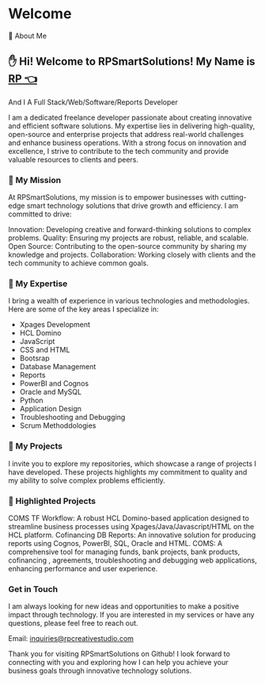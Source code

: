 # Welcome
👔 About Me

## ✋ Hi! Welcome to RPSmartSolutions! My Name is [RP 👈](https://rpcreativestudio.com/#/) 
And I A Full Stack/Web/Software/Reports Developer

I am a dedicated freelance developer passionate about creating innovative and efficient software solutions. My expertise lies in delivering high-quality, open-source and enterprise projects that address real-world challenges and enhance business operations. With a strong focus on innovation and excellence, I strive to contribute to the tech community and provide valuable resources to clients and peers.

### 👔 My Mission

At RPSmartSolutions, my mission is to empower businesses with cutting-edge smart technology solutions that drive growth and efficiency. I am committed to drive:

Innovation: Developing creative and forward-thinking solutions to complex problems.
Quality: Ensuring my projects are robust, reliable, and scalable.
Open Source: Contributing to the open-source community by sharing my knowledge and projects.
Collaboration: Working closely with clients and the tech community to achieve common goals.

### 👔 My Expertise
I bring a wealth of experience in various technologies and methodologies. Here are some of the key areas I specialize in:

- Xpages Development
- HCL Domino
- JavaScript
- CSS and HTML
- Bootsrap
- Database Management
- Reports
- PowerBI and Cognos
- Oracle and MySQL
- Python
- Application Design
- Troubleshooting and Debugging
- Scrum Methoddologies

### 👔 My Projects
I invite you to explore my repositories, which showcase a range of projects I have developed. These projects highlights  my commitment to quality and my ability to solve complex problems efficiently. 

### 👔 Highlighted Projects

COMS TF Workflow: A robust HCL Domino-based application designed to streamline business processes using Xpages/Java/Javascript/HTML on the HCL platform.
Cofinancing DB Reports: An innovative solution for producing reports using Cognos, PowerBI, SQL, Oracle and HTML.
COMS: A comprehensive tool for managing funds, bank projects, bank products, cofinancing , agreements, troubleshooting and debugging web applications, enhancing performance and user experience.


### Get in Touch
I am always looking for new ideas and opportunities to make a positive impact through technology. If you are interested in my services or have any questions, please feel free to reach out.

Email: inquiries@rpcreativestudio.com

Thank you for visiting RPSmartSolutions on Github! I look forward to connecting with you and exploring how I can help you achieve your business goals through innovative technology solutions.


